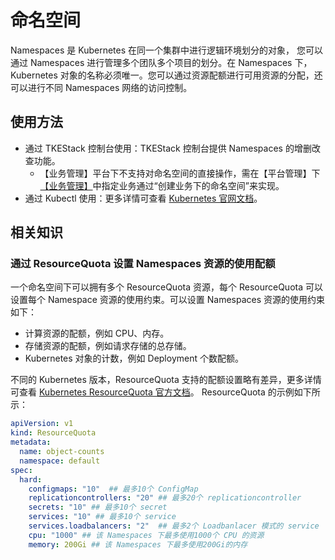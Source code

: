 # 命名空间

Namespaces 是 Kubernetes 在同一个集群中进行逻辑环境划分的对象， 您可以通过 Namespaces 进行管理多个团队多个项目的划分。在 Namespaces 下，Kubernetes 对象的名称必须唯一。您可以通过资源配额进行可用资源的分配，还可以进行不同 Namespaces 网络的访问控制。

## 使用方法

- 通过 TKEStack 控制台使用：TKEStack 控制台提供 Namespaces 的增删改查功能。
  - 【业务管理】平台下不支持对命名空间的直接操作，需在【平台管理】下[【业务管理】](../../../产品使用指南/平台管理控制台/业务管理.md)中指定业务通过“创建业务下的命名空间”来实现。
- 通过 Kubectl 使用：更多详情可查看 [Kubernetes 官网文档](https://kubernetes.io/docs/tasks/administer-cluster/namespaces/)。



## 相关知识

### 通过 ResourceQuota 设置 Namespaces 资源的使用配额

一个命名空间下可以拥有多个 ResourceQuota 资源，每个 ResourceQuota 可以设置每个 Namespace 资源的使用约束。可以设置 Namespaces 资源的使用约束如下：
- 计算资源的配额，例如 CPU、内存。
- 存储资源的配额，例如请求存储的总存储。
- Kubernetes 对象的计数，例如 Deployment 个数配额。

不同的 Kubernetes 版本，ResourceQuota 支持的配额设置略有差异，更多详情可查看 [Kubernetes ResourceQuota 官方文档](https://kubernetes.io/docs/concepts/policy/resource-quotas/)。
ResourceQuota 的示例如下所示：
```yaml
apiVersion: v1
kind: ResourceQuota
metadata:
  name: object-counts
  namespace: default
spec:
  hard:
    configmaps: "10"  ## 最多10个 ConfigMap
    replicationcontrollers: "20" ## 最多20个 replicationcontroller
    secrets: "10" ## 最多10个 secret
    services: "10" ## 最多10个 service
    services.loadbalancers: "2"  ## 最多2个 Loadbanlacer 模式的 service
    cpu: "1000" ## 该 Namespaces 下最多使用1000个 CPU 的资源
    memory: 200Gi ## 该 Namespaces 下最多使用200Gi的内存
```
